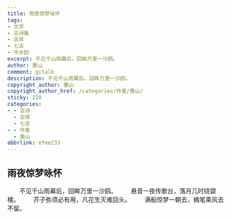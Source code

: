 ```yaml
---
title: 雨夜惊梦咏怀
tags:
- 文学
- 古诗集
- 古体
- 七古
- 平水韵
excerpt: 不见千山雨幕后，回眸万里一沙鸥。
author: 墨山
comment: gitalk
description: 不见千山雨幕后，回眸万里一沙鸥。
copyright_author: 墨山
copyright_author_href: /categories/作者/墨山/
sticky: 220
categories:
- - 古诗
  - 古体
  - 七言
- - 作者
  - 墨山
abbrlink: efee233
---
```

## 雨夜惊梦咏怀

&emsp;&emsp;不见千山雨幕后，回眸万里一沙鸥。
&emsp;&emsp;悬音一夜传歌台，落月几时绕碧楼。
&emsp;&emsp;芥子弥须必有用，凡花生灭难回头。
&emsp;&emsp;满船惊梦一朝去，搁笔乘风去不留。